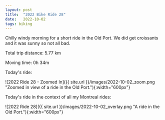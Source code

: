 ```yaml
---
layout: post
title:  "2022 Bike Ride 28"
date:   2022-10-02
tags: biking
---
```


Chilly windy morning for a short ride in the Old Port. We did get croissants and it was sunny so not all bad.

Total trip distance: 5.77 km

Moving time: 0h 34m

Today's ride:

![2022 Ride 28 - Zoomed In]({{ site.url }}/images/2022-10-02_zoom.png "Zoomed in view of a ride in the Old Port."){:width="600px"}

Today's ride in the context of all my Montreal rides:

![2022 Ride 28]({{ site.url }}/images/2022-10-02_overlay.png "A ride in the Old Port."){:width="600px"}

